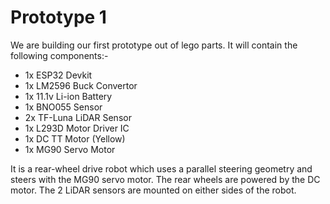 # Prototype 1
We are building our first prototype out of lego parts. It will contain the following components:-
- 1x ESP32 Devkit
- 1x LM2596 Buck Convertor
- 1x 11.1v Li-ion Battery
- 1x BNO055 Sensor
- 2x TF-Luna LiDAR Sensor
- 1x L293D Motor Driver IC
- 1x DC TT Motor (Yellow)
- 1x MG90 Servo Motor

It is a rear-wheel drive robot which uses a parallel steering geometry and steers with the MG90 servo motor. The rear wheels are powered by the DC motor. The 2 LiDAR sensors are mounted on either sides of the robot.